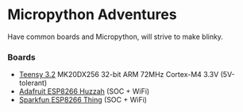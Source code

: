 # Micropython Adventures
Have common boards and Micropython, will strive to make blinky.

### Boards

- [Teensy 3.2](blob/master/teensy/README.md) MK20DX256 32-bit ARM 72MHz Cortex-M4 3.3V (5V-tolerant)
- [Adafruit ESP8266 Huzzah](blob/master/huzzah/README.md) (SOC + WiFi)
- [Sparkfun ESP8266 Thing](blob/master/thing/README.md) (SOC + WiFi)


